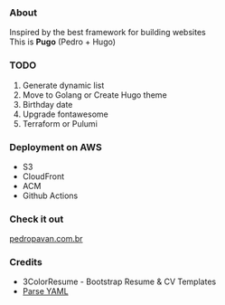 ### About
Inspired by the best framework for building websites\
This is **Pugo** (Pedro + Hugo)

### TODO
1. Generate dynamic list
2. Move to Golang or Create Hugo theme
3. Birthday date
4. Upgrade fontawesome
5. Terraform or Pulumi

### Deployment on AWS
- S3
- CloudFront
- ACM
- Github Actions

### Check it out
[pedropavan.com.br](https://pedropavan.com.br)

### Credits
- 3ColorResume - Bootstrap Resume & CV Templates
- [Parse YAML](https://github.com/mrbaseman/parse_yaml)